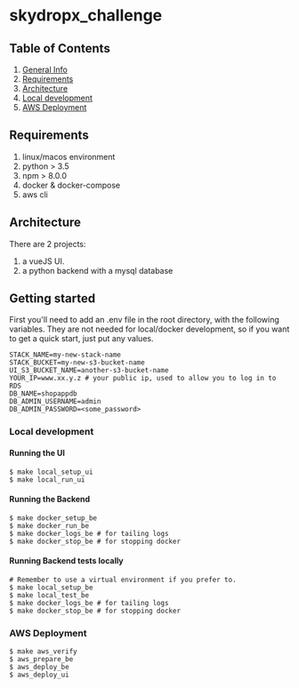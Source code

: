 # skydropx_challenge

## Table of Contents
1. [General Info](#general-info)
2. [Requirements](#requirements)
3. [Architecture](#architecture)
4. [Local development](#local-development)
5. [AWS Deployment](#aws-deployment)

## Requirements
1. linux/macos environment
3. python > 3.5
3. npm > 8.0.0
4. docker & docker-compose
5. aws cli

## Architecture
There are 2 projects:
1. a vueJS UI.
2. a python backend with a mysql database

## Getting started

First you'll need to add an .env file in the root directory, with the following variables. They are not needed for local/docker development, so if you want to get a quick start, just put any values.

```
STACK_NAME=my-new-stack-name
STACK_BUCKET=my-new-s3-bucket-name
UI_S3_BUCKET_NAME=another-s3-bucket-name
YOUR_IP=www.xx.y.z # your public ip, used to allow you to log in to RDS
DB_NAME=shopappdb
DB_ADMIN_USERNAME=admin
DB_ADMIN_PASSWORD=<some_password>
```

### Local development
#### Running the UI
```
$ make local_setup_ui 
$ make local_run_ui 
```

#### Running the Backend
```
$ make docker_setup_be
$ make docker_run_be 
$ make docker_logs_be # for tailing logs
$ make docker_stop_be # for stopping docker
```

#### Running Backend tests locally
```
# Remember to use a virtual environment if you prefer to.
$ make local_setup_be
$ make local_test_be 
$ make docker_logs_be # for tailing logs
$ make docker_stop_be # for stopping docker
```

### AWS Deployment
```
$ make aws_verify
$ aws_prepare_be
$ aws_deploy_be
$ aws_deploy_ui 
```
